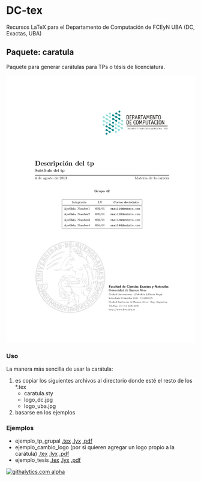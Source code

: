 # DC-tex

Recursos LaTeX para el Departamento de Computación de FCEyN UBA (DC, Exactas, UBA)

## Paquete: caratula

Paquete para generar carátulas para TPs o tésis de licenciatura.

![Ejemplo de carátula](https://github.com/bcardiff/dc-tex/blob/master/caratula/ejemplo_tp_grupal_thumbnail.png?raw=true "Ejemplo de carátula")

### Uso

La manera más sencilla de usar la carátula:

1. es copiar los siguientes archivos al directorio donde esté el resto de los *.tex
   - caratula.sty
   - logo_dc.jpg
   - logo_uba.jpg
2. basarse en los ejemplos

### Ejemplos

- ejemplo_tp_grupal [.tex](https://github.com/bcardiff/dc-tex/blob/master/caratula/ejemplo_tp_grupal.tex?raw=true) [.lyx](caratula/ejemplo_tp_grupal.lyx?raw=true) [.pdf](https://github.com/bcardiff/dc-tex/blob/master/caratula/ejemplo_tp_grupal.pdf?raw=true)
- ejemplo_cambio_logo (por si quieren agregar un logo propio a la carátula) [.tex](https://github.com/bcardiff/dc-tex/blob/master/caratula/ejemplo_cambio_logo.tex?raw=true) [.lyx](caratula/ejemplo_cambio_logo.lyx?raw=true) [.pdf](https://github.com/bcardiff/dc-tex/blob/master/caratula/ejemplo_cambio_logo.pdf?raw=true)
- ejemplo_tesis [.tex](https://github.com/bcardiff/dc-tex/blob/master/caratula/ejemplo_tesis.tex?raw=true) [.lyx](caratula/ejemplo_tesis.lyx?raw=true) [.pdf](https://github.com/bcardiff/dc-tex/blob/master/caratula/ejemplo_tesis.pdf?raw=true)


[![githalytics.com alpha](https://cruel-carlota.pagodabox.com/2c4b20913a65f52edbd21e448d59a690 "githalytics.com")](http://githalytics.com/bcardiff/dc-tex)
